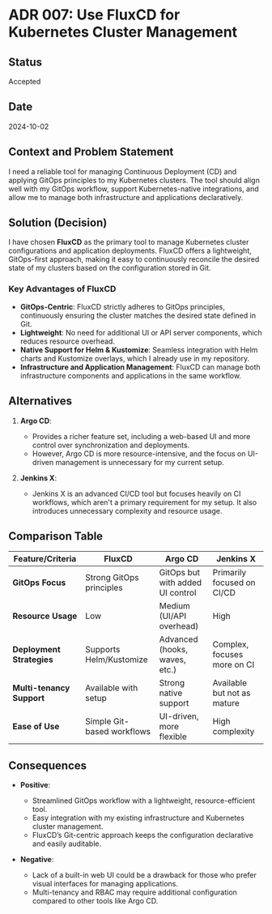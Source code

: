 # ADR 007: Use FluxCD for Kubernetes Cluster Management

## Status
Accepted

## Date

2024-10-02

## Context and Problem Statement

I need a reliable tool for managing Continuous Deployment (CD) and applying GitOps principles to my Kubernetes clusters. The tool should align well with my GitOps workflow, support Kubernetes-native integrations, and allow me to manage both infrastructure and applications declaratively.

## Solution (Decision)

I have chosen **FluxCD** as the primary tool to manage Kubernetes cluster configurations and application deployments. FluxCD offers a lightweight, GitOps-first approach, making it easy to continuously reconcile the desired state of my clusters based on the configuration stored in Git.

### Key Advantages of FluxCD

- **GitOps-Centric**: FluxCD strictly adheres to GitOps principles, continuously ensuring the cluster matches the desired state defined in Git.
- **Lightweight**: No need for additional UI or API server components, which reduces resource overhead.
- **Native Support for Helm & Kustomize**: Seamless integration with Helm charts and Kustomize overlays, which I already use in my repository.
- **Infrastructure and Application Management**: FluxCD can manage both infrastructure components and applications in the same workflow.

## Alternatives

1. **Argo CD**:
   - Provides a richer feature set, including a web-based UI and more control over synchronization and deployments.
   - However, Argo CD is more resource-intensive, and the focus on UI-driven management is unnecessary for my current setup.

2. **Jenkins X**:
   - Jenkins X is an advanced CI/CD tool but focuses heavily on CI workflows, which aren't a primary requirement for my setup. It also introduces unnecessary complexity and resource usage.

## Comparison Table

| Feature/Criteria             | FluxCD                        | Argo CD                          | Jenkins X                         |
|------------------------------|-------------------------------|----------------------------------|--------------------------------|
| **GitOps Focus**             | Strong GitOps principles      | GitOps but with added UI control | Primarily focused on CI/CD     |
| **Resource Usage**           | Low                           | Medium (UI/API overhead)         | High                           |
| **Deployment Strategies**    | Supports Helm/Kustomize       | Advanced (hooks, waves, etc.)    | Complex, focuses more on CI    |
| **Multi-tenancy Support**    | Available with setup          | Strong native support            | Available but not as mature    |
| **Ease of Use**              | Simple Git-based workflows    | UI-driven, more flexible         | High complexity                |

## Consequences

- **Positive**:
  - Streamlined GitOps workflow with a lightweight, resource-efficient tool.
  - Easy integration with my existing infrastructure and Kubernetes cluster management.
  - FluxCD’s Git-centric approach keeps the configuration declarative and easily auditable.
  
- **Negative**:
  - Lack of a built-in web UI could be a drawback for those who prefer visual interfaces for managing applications.
  - Multi-tenancy and RBAC may require additional configuration compared to other tools like Argo CD.
